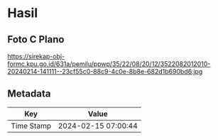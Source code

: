 # Hasil

## Foto C Plano

https://sirekap-obj-formc.kpu.go.id/631a/pemilu/ppwp/35/22/08/20/12/3522082012010-20240214-141111--23cf55c0-88c9-4c0e-8b8e-682d1b690bd6.jpg


## Metadata

| Key        | Value               |
| ---------- | ------------------- |
| Time Stamp | 2024-02-15 07:00:44 |



